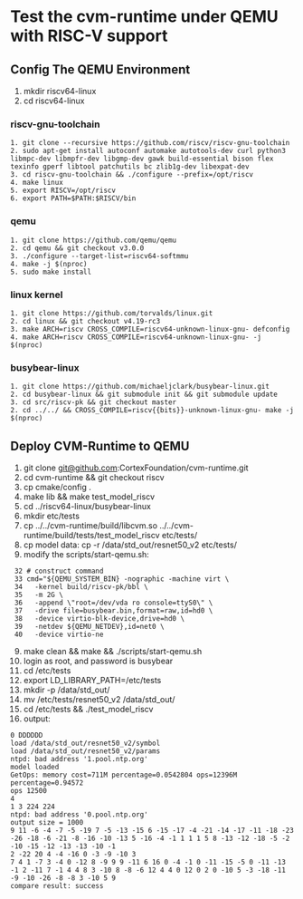 # Test the cvm-runtime under QEMU with RISC-V support

## Config The QEMU Environment
1. mkdir riscv64-linux
2. cd riscv64-linux

### riscv-gnu-toolchain
```
1. git clone --recursive https://github.com/riscv/riscv-gnu-toolchain
2. sudo apt-get install autoconf automake autotools-dev curl python3 libmpc-dev libmpfr-dev libgmp-dev gawk build-essential bison flex texinfo gperf libtool patchutils bc zlib1g-dev libexpat-dev
3. cd riscv-gnu-toolchain && ./configure --prefix=/opt/riscv
4. make linux
5. export RISCV=/opt/riscv
6. export PATH=$PATH:$RISCV/bin
```
### qemu
```
1. git clone https://github.com/qemu/qemu
2. cd qemu && git checkout v3.0.0
3. ./configure --target-list=riscv64-softmmu
4. make -j $(nproc)
5. sudo make install
```
### linux kernel
```
1. git clone https://github.com/torvalds/linux.git
2. cd linux && git checkout v4.19-rc3
3. make ARCH=riscv CROSS_COMPILE=riscv64-unknown-linux-gnu- defconfig
4. make ARCH=riscv CROSS_COMPILE=riscv64-unknown-linux-gnu- -j $(nproc)
```

### busybear-linux
```
1. git clone https://github.com/michaeljclark/busybear-linux.git
2. cd busybear-linux && git submodule init && git submodule update
3. cd src/riscv-pk && git checkout master
2. cd ../../ && CROSS_COMPILE=riscv{{bits}}-unknown-linux-gnu- make -j $(nproc)
```

## Deploy CVM-Runtime to QEMU

1. git clone git@github.com:CortexFoundation/cvm-runtime.git
2. cd cvm-runtime && git checkout riscv
3. cp cmake/config . 
4. make lib && make test_model_riscv
5. cd ../riscv64-linux/busybear-linux 
6. mkdir etc/tests
7. cp ../../cvm-runtime/build/libcvm.so ../../cvm-runtime/build/tests/test_model_riscv etc/tests/ 
8. cp model data: cp -r /data/std_out/resnet50_v2 etc/tests/
9. modify the scripts/start-qemu.sh:
```
 32 # construct command
 33 cmd="${QEMU_SYSTEM_BIN} -nographic -machine virt \
 34   -kernel build/riscv-pk/bbl \
 35   -m 2G \
 36   -append \"root=/dev/vda ro console=ttyS0\" \
 37   -drive file=busybear.bin,format=raw,id=hd0 \
 38   -device virtio-blk-device,drive=hd0 \
 39   -netdev ${QEMU_NETDEV},id=net0 \
 40   -device virtio-ne
```
9. make clean && make && ./scripts/start-qemu.sh
10. login as root, and password is busybear
11. cd /etc/tests
12. export LD_LIBRARY_PATH=/etc/tests
13. mkdir -p /data/std_out/
14. mv /etc/tests/resnet50_v2 /data/std_out/
15. cd /etc/tests && ./test_model_riscv
16. output:
```
0 DDDDDD
load /data/std_out/resnet50_v2/symbol
load /data/std_out/resnet50_v2/params
ntpd: bad address '1.pool.ntp.org'
model loaded
GetOps: memory cost=711M percentage=0.0542804 ops=12396M percentage=0.94572
ops 12500
4
1 3 224 224
ntpd: bad address '0.pool.ntp.org'
output size = 1000
9 11 -6 -4 -7 -5 -19 7 -5 -13 -15 6 -15 -17 -4 -21 -14 -17 -11 -18 -23 -26 -18 -6 -21 -8 -16 -10 -13 5 -16 -4 -1 1 1 1 5 8 -13 -12 -18 -5 -2 -10 -15 -12 -13 -13 -10 -1
2 -22 20 4 -4 -16 0 -3 -9 -10 3
7 4 1 -7 3 -4 0 -12 8 -9 9 9 -11 6 16 0 -4 -1 0 -11 -15 -5 0 -11 -13 -1 2 -11 7 -1 4 4 8 3 -10 8 -8 -6 12 4 4 0 12 0 2 0 -10 5 -3 -18 -11 -9 -10 -26 -8 -8 3 -10 5 9
compare result: success
```
